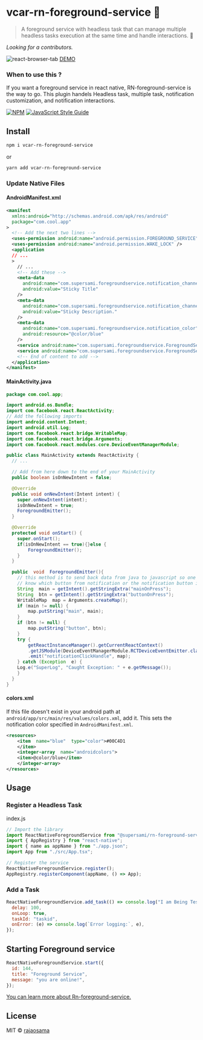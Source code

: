 # vcar-rn-foreground-service 🤟

> A foreground service with headless task that can manage multiple headless tasks execution at the same time and handle interactions. 🎉

_Looking for a contributors._

![react-browser-tab](https://miro.medium.com/max/1728/1*5ktY8XkS5a5iM6LsLOP7jw.png)
[DEMO](https://github.com/Raja0sama/ForegroundSerivceExample)

### When to use this ?

If you want a foreground service in react native, RN-foreground-service is the way to go. This plugin handels Headless task, multiple task, notification customization, and notification interactions.

[![NPM](https://img.shields.io/npm/v/@supersami/rn-foreground-service.svg)](https://www.npmjs.com/package/@supersami/rn-foreground-service) [![JavaScript Style Guide](https://img.shields.io/badge/code_style-standard-brightgreen.svg)](https://standardjs.com)

## Install

```bash
npm i vcar-rn-foreground-service
```

or

```bash
yarn add vcar-rn-foreground-service
```

### Update Native Files

#### AndroidManifest.xml

```xml
<manifest
  xmlns:android="http://schemas.android.com/apk/res/android"
  package="com.cool.app"
>
  <!-- Add the next two lines -->
  <uses-permission android:name="android.permission.FOREGROUND_SERVICE" />
  <uses-permission android:name="android.permission.WAKE_LOCK" />
  <application
  // ...
  >
    // ...
    <!-- Add these -->
    <meta-data
      android:name="com.supersami.foregroundservice.notification_channel_name"
      android:value="Sticky Title"
    />
    <meta-data
      android:name="com.supersami.foregroundservice.notification_channel_description"
      android:value="Sticky Description."
    />
    <meta-data
      android:name="com.supersami.foregroundservice.notification_color"
      android:resource="@color/blue"
    />
    <service android:name="com.supersami.foregroundservice.ForegroundService"></service>
    <service android:name="com.supersami.foregroundservice.ForegroundServiceTask"></service>
    <!-- End of content to add -->
  </application>
</manifest>
```

#### MainActivity.java

```java
package com.cool.app;

import android.os.Bundle;
import com.facebook.react.ReactActivity;
// Add the following imports
import android.content.Intent;
import android.util.Log;
import com.facebook.react.bridge.WritableMap;
import com.facebook.react.bridge.Arguments;
import com.facebook.react.modules.core.DeviceEventManagerModule;

public class MainActivity extends ReactActivity {
  // ...

  // Add from here down to the end of your MainActivity
  public boolean isOnNewIntent = false;

  @Override
  public void onNewIntent(Intent intent) {
    super.onNewIntent(intent);
    isOnNewIntent = true;
    ForegroundEmitter();
  }

  @Override
  protected void onStart() {
    super.onStart();
    if(isOnNewIntent == true){}else {
        ForegroundEmitter();
    }
  }

  public  void  ForegroundEmitter(){
    // this method is to send back data from java to javascript so one can easily
    // know which button from notification or the notification button is clicked
    String  main = getIntent().getStringExtra("mainOnPress");
    String  btn = getIntent().getStringExtra("buttonOnPress");
    WritableMap  map = Arguments.createMap();
    if (main != null) {
        map.putString("main", main);
    }
    if (btn != null) {
        map.putString("button", btn);
    }
    try {
        getReactInstanceManager().getCurrentReactContext()
        .getJSModule(DeviceEventManagerModule.RCTDeviceEventEmitter.class)
        .emit("notificationClickHandle", map);
    } catch (Exception  e) {
    Log.e("SuperLog", "Caught Exception: " + e.getMessage());
    }
  }
}
```

#### colors.xml

If this file doesn't exist in your android path at `android/app/src/main/res/values/colors.xml`, add it. This sets the notification color specified in `AndroidManifest.xml`.

```xml
<resources>
    <item  name="blue"  type="color">#00C4D1
    </item>
    <integer-array  name="androidcolors">
    <item>@color/blue</item>
    </integer-array>
</resources>
```

## Usage

### Register a Headless Task

index.js

```js
// Import the library
import ReactNativeForegroundService from "@supersami/rn-foreground-service";
import { AppRegistry } from "react-native";
import { name as appName } from "./app.json";
import App from "./src/App.tsx";

// Register the service
ReactNativeForegroundService.register();
AppRegistry.registerComponent(appName, () => App);
```

### Add a Task

```js
ReactNativeForegroundService.add_task(() => console.log("I am Being Tested"), {
  delay: 100,
  onLoop: true,
  taskId: "taskid",
  onError: (e) => console.log(`Error logging:`, e),
});
```

## Starting Foreground service

```js
ReactNativeForegroundService.start({
  id: 144,
  title: "Foreground Service",
  message: "you are online!",
});
```

[You can learn more about Rn-foreground-service.](https://medium.com/javascript-in-plain-english/react-native-foreground-service-f7fc8e617fba)

## License

MIT © [rajaosama](https://github.com/rajaosama)
